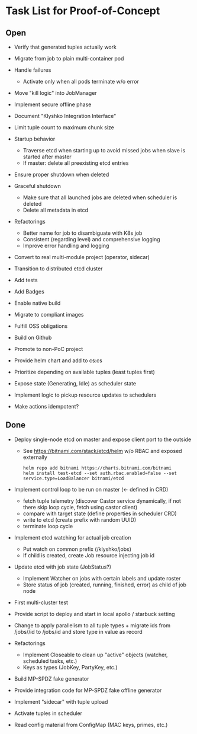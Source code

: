 # Task List for Proof-of-Concept

## Open

- Verify that generated tuples actually work

- Migrate from job to plain multi-container pod

- Handle failures
  - Activate only when all pods terminate w/o error

- Move "kill logic" into JobManager

- Implement secure offline phase

- Document "Klyshko Integration Interface"

- Limit tuple count to maximum chunk size

- Startup behavior
  - Traverse etcd when starting up to avoid missed jobs when slave is started after master
  - If master: delete all preexisting etcd entries

- Ensure proper shutdown when deleted

- Graceful shutdown
  - Make sure that all launched jobs are deleted when scheduler is deleted
  - Delete all metadata in etcd

- Refactorings
  - Better name for job to disambiguate with K8s job
  - Consistent (regarding level) and comprehensive logging
  - Improve error handling and logging
  
- Convert to real multi-module project (operator, sidecar)

- Transition to distributed etcd cluster

- Add tests

- Add Badges

- Enable native build

- Migrate to compliant images

- Fulfill OSS obligations

- Build on Github

- Promote to non-PoC project

- Provide helm chart and add to cs:cs

- Prioritize depending on available tuples (least tuples first)

- Expose state (Generating, Idle) as scheduler state

- Implement logic to pickup resource updates to schedulers

- Make actions idempotent?

## Done

- Deploy single-node etcd on master and expose client port to the outside
    - See https://bitnami.com/stack/etcd/helm w/o RBAC and exposed externally
      ```shell
      helm repo add bitnami https://charts.bitnami.com/bitnami
      helm install test-etcd --set auth.rbac.enabled=false --set service.type=LoadBalancer bitnami/etcd
      ```

- Implement control loop to be run on master (<- defined in CRD)
    - fetch tuple telemetry (discover Castor service dynamically, if not there skip loop cycle, fetch using castor client)
    - compare with target state (define properties in scheduler CRD)
    - write to etcd (create prefix with random UUID)
    - terminate loop cycle


- Implement etcd watching for actual job creation
    - Put watch on common prefix (/klyshko/jobs)
    - If child is created, create Job resource injecting job id

- Update etcd with job state (JobStatus?)
    - Implement Watcher on jobs with certain labels and update roster 
    - Store status of job (created, running, finished, error) as child of job node

- First multi-cluster test

- Provide script to deploy and start in local apollo / starbuck setting

- Change to apply parallelism to all tuple types + migrate ids from /jobs/<type>/id to /jobs/id and store type in
  value as record

- Refactorings
    - Implement Closeable to clean up "active" objects (watcher, scheduled tasks, etc.)
    - Keys as types (JobKey, PartyKey, etc.)

- Build MP-SPDZ fake generator

- Provide integration code for MP-SPDZ fake offline generator

- Implement "sidecar" with tuple upload

- Activate tuples in scheduler

- Read config material from ConfigMap (MAC keys, primes, etc.)